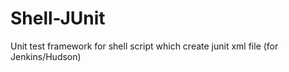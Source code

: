 # Shell-JUnit
Unit test framework for shell script which create junit xml file (for Jenkins/Hudson)
